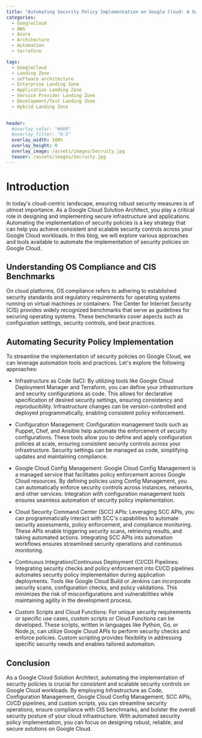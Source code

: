 ```yaml
---
title: "Automating Security Policy Implementation on Google Cloud: A Solution Architect's Perspective"
categories:
  - GoogleCloud
  - AWS
  - Azure
  - Architecture
  - Automation
  - terraform

tags:
  - GoogleCloud
  - Landing Zone
  - software architecture
  - Enterprise Landing Zone
  - Application Landing Zone 
  - Service Provider Landing Zone
  - Development/Test Landing Zone
  - Hybrid Landing Zone
  

header:
  #overlay_color: "#000"
  #overlay_filter: "0.5"
  overlay_width: 100%
  overlay_height: 0
  overlay_image: /assets/images/Secruity.jpg
  teaser: /assets/images/Secruity.jpg
---
```


# Introduction

In today's cloud-centric landscape, ensuring robust security measures is of utmost importance. As a Google Cloud Solution Architect, you play a critical role in designing and implementing secure infrastructure and applications. Automating the implementation of security policies is a key strategy that can help you achieve consistent and scalable security controls across your Google Cloud workloads. In this blog, we will explore various approaches and tools available to automate the implementation of security policies on Google Cloud.

## Understanding OS Compliance and CIS Benchmarks

On cloud platforms, OS compliance refers to adhering to established security standards and regulatory requirements for operating systems running on virtual machines or containers. The Center for Internet Security (CIS) provides widely recognized benchmarks that serve as guidelines for securing operating systems. These benchmarks cover aspects such as configuration settings, security controls, and best practices.

## Automating Security Policy Implementation

To streamline the implementation of security policies on Google Cloud, we can leverage automation tools and practices. Let's explore the following approaches:

- Infrastructure as Code (IaC):
    By utilizing tools like Google Cloud Deployment Manager and Terraform, you can define your infrastructure and security configurations as code. This allows for declarative specification of desired security settings, ensuring consistency and reproducibility. Infrastructure changes can be version-controlled and deployed programmatically, enabling consistent policy enforcement.

- Configuration Management:
    Configuration management tools such as Puppet, Chef, and Ansible help automate the enforcement of security configurations. These tools allow you to define and apply configuration policies at scale, ensuring consistent security controls across your infrastructure. Security settings can be managed as code, simplifying updates and maintaining compliance.

- Google Cloud Config Management:
    Google Cloud Config Management is a managed service that facilitates policy enforcement across Google Cloud resources. By defining policies using Config Management, you can automatically enforce security controls across instances, networks, and other services. Integration with configuration management tools ensures seamless automation of security policy implementation.

- Cloud Security Command Center (SCC) APIs:
    Leveraging SCC APIs, you can programmatically interact with SCC's capabilities to automate security assessments, policy enforcement, and compliance monitoring. These APIs enable triggering security scans, retrieving results, and taking automated actions. Integrating SCC APIs into automation workflows ensures streamlined security operations and continuous monitoring.

- Continuous Integration/Continuous Deployment (CI/CD) Pipelines:
    Integrating security checks and policy enforcement into CI/CD pipelines automates security policy implementation during application deployments. Tools like Google Cloud Build or Jenkins can incorporate security scans, configuration checks, and policy validations. This minimizes the risk of misconfigurations and vulnerabilities while maintaining agility in the development process.

- Custom Scripts and Cloud Functions:
    For unique security requirements or specific use cases, custom scripts or Cloud Functions can be developed. These scripts, written in languages like Python, Go, or Node.js, can utilize Google Cloud APIs to perform security checks and enforce policies. Custom scripting provides flexibility in addressing specific security needs and enables tailored automation.

## Conclusion

As a Google Cloud Solution Architect, automating the implementation of security policies is crucial for consistent and scalable security controls on Google Cloud workloads. By employing Infrastructure as Code, Configuration Management, Google Cloud Config Management, SCC APIs, CI/CD pipelines, and custom scripts, you can streamline security operations, ensure compliance with CIS benchmarks, and bolster the overall security posture of your cloud infrastructure. With automated security policy implementation, you can focus on designing robust, reliable, and secure solutions on Google Cloud.

